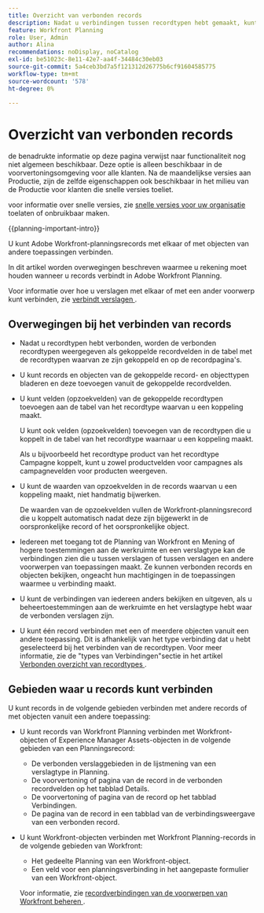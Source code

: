 ```yaml
---
title: Overzicht van verbonden records
description: Nadat u verbindingen tussen recordtypen hebt gemaakt, kunt u afzonderlijke records met elkaar verbinden. In dit artikel worden overwegingen beschreven waarmee u rekening moet houden wanneer u records verbindt in Adobe Workfront Planning.
feature: Workfront Planning
role: User, Admin
author: Alina
recommendations: noDisplay, noCatalog
exl-id: be51023c-8e11-42e7-aa4f-34484c30eb03
source-git-commit: 5a4ceb3bd7a5f121312d26775b6cf91604585775
workflow-type: tm+mt
source-wordcount: '578'
ht-degree: 0%

---
```


# Overzicht van verbonden records

<span class="preview"> de benadrukte informatie op deze pagina verwijst naar functionaliteit nog niet algemeen beschikbaar. Deze optie is alleen beschikbaar in de voorvertoningsomgeving voor alle klanten. Na de maandelijkse versies aan Productie, zijn de zelfde eigenschappen ook beschikbaar in het milieu van de Productie voor klanten die snelle versies toeliet. </span>

<span class="preview"> voor informatie over snelle versies, zie [ snelle versies voor uw organisatie ](/help/quicksilver/administration-and-setup/set-up-workfront/configure-system-defaults/enable-fast-release-process.md) toelaten of onbruikbaar maken.</span>

{{planning-important-intro}}

U kunt Adobe Workfront-planningsrecords met elkaar of met objecten van andere toepassingen verbinden.

In dit artikel worden overwegingen beschreven waarmee u rekening moet houden wanneer u records verbindt in Adobe Workfront Planning.

Voor informatie over hoe u verslagen met elkaar of met een ander voorwerp kunt verbinden, zie [ verbindt verslagen ](/help/quicksilver/planning/records/connect-records.md).


## Overwegingen bij het verbinden van records

* Nadat u recordtypen hebt verbonden, worden de verbonden recordtypen weergegeven als gekoppelde recordvelden in de tabel met de recordtypen waarvan ze zijn gekoppeld en op de recordpagina&#39;s.
* U kunt records en objecten van de gekoppelde record- en objecttypen bladeren en deze toevoegen vanuit de gekoppelde recordvelden.
* U kunt velden (opzoekvelden) van de gekoppelde recordtypen toevoegen aan de tabel van het recordtype waarvan u een koppeling maakt.

  U kunt ook velden (opzoekvelden) toevoegen van de recordtypen die u koppelt in de tabel van het recordtype waarnaar u een koppeling maakt.

  Als u bijvoorbeeld het recordtype product van het recordtype Campagne koppelt, kunt u zowel productvelden voor campagnes als campagnevelden voor producten weergeven.
* U kunt de waarden van opzoekvelden in de records waarvan u een koppeling maakt, niet handmatig bijwerken.

  De waarden van de opzoekvelden vullen de Workfront-planningsrecord die u koppelt automatisch nadat deze zijn bijgewerkt in de oorspronkelijke record of het oorspronkelijke object.

* Iedereen met toegang tot de Planning van Workfront en Mening of hogere toestemmingen aan de werkruimte <span class="preview"> en een verslagtype </span> kan de verbindingen zien die u tussen verslagen of tussen verslagen en andere voorwerpen van toepassingen maakt. Ze kunnen verbonden records en objecten bekijken, ongeacht hun machtigingen in de toepassingen waarmee u verbinding maakt.
* U kunt de verbindingen van iedereen anders bekijken en uitgeven, als u beheertoestemmingen aan de werkruimte <span class="preview"> en het verslagtype </span> hebt waar de verbonden verslagen zijn.
* U kunt één record verbinden met een of meerdere objecten vanuit een andere toepassing. Dit is afhankelijk van het type verbinding dat u hebt geselecteerd bij het verbinden van de recordtypen. Voor meer informatie, zie de &quot;types van Verbindingen&quot;sectie in het artikel [ Verbonden overzicht van recordtypes ](/help/quicksilver/planning/architecture/connect-record-types-overview.md).

## Gebieden waar u records kunt verbinden

U kunt records in de volgende gebieden verbinden met andere records of met objecten vanuit een andere toepassing:

* U kunt records van Workfront Planning verbinden met Workfront-objecten of Experience Manager Assets-objecten in de volgende gebieden van een Planningsrecord:

   * De verbonden verslaggebieden in de lijstmening van een verslagtype in Planning.
   * De voorvertoning of pagina van de record in de verbonden recordvelden op het tabblad Details.
   * De voorvertoning of pagina van de record op het tabblad Verbindingen.
   * De pagina van de record in een tabblad van de verbindingsweergave van een verbonden record.

* U kunt Workfront-objecten verbinden met Workfront Planning-records in de volgende gebieden van Workfront:

   * Het gedeelte Planning van een Workfront-object.
   * Een veld voor een planningsverbinding in het aangepaste formulier van een Workfront-object.

  Voor informatie, zie [ recordverbindingen van de voorwerpen van Workfront beheren ](/help/quicksilver/planning/records/manage-records-in-planning-section.md).
